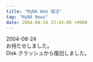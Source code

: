 ```yaml
---
title: "MyNA Web 復活"
tag: "MyNA News"
date: 2004-08-24 23:43:00 +0900
---
```


2004-08-24<br>
お待たせしました。<br>
Disk クラッシュから復旧しました。<br>
<br>
<br>
